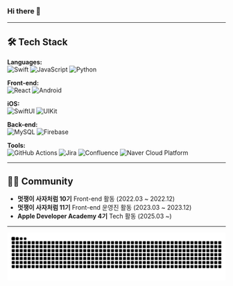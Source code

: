 ### Hi there 👋

---

## 🛠 Tech Stack

**Languages:**  
![Swift](https://img.shields.io/badge/Swift-F05138?style=flat&logo=swift&logoColor=white)
![JavaScript](https://img.shields.io/badge/JavaScript-F7DF1E?style=flat&logo=javascript&logoColor=black)
![Python](https://img.shields.io/badge/Python-3776AB?style=flat&logo=python&logoColor=white)

**Front-end:**  
![React](https://img.shields.io/badge/React-61DAFB?style=flat&logo=react&logoColor=black)
![Android](https://img.shields.io/badge/Android-3DDC84?style=flat&logo=android&logoColor=white)

**iOS:**  
![SwiftUI](https://img.shields.io/badge/SwiftUI-2E4053?style=flat&logo=swift&logoColor=F05138)
![UIKit](https://img.shields.io/badge/UIKit-2E4053?style=flat&logo=swift&logoColor=F05138)

**Back-end:**  
![MySQL](https://img.shields.io/badge/MySQL-00618A?style=flat&logo=mysql&logoColor=white)
![Firebase](https://img.shields.io/badge/Firebase-FFCA28?style=flat&logo=firebase&logoColor=black)

**Tools:**  
![GitHub Actions](https://img.shields.io/badge/GitHub_Actions-2088FF?style=flat&logo=github-actions&logoColor=white)
![Jira](https://img.shields.io/badge/Jira-0052CC?style=flat&logo=jira&logoColor=white)
![Confluence](https://img.shields.io/badge/Confluence-172B4D?style=flat&logo=confluence&logoColor=white)
![Naver Cloud Platform](https://img.shields.io/badge/Naver_Cloud-03C75A?style=flat&logo=naver&logoColor=white)

---

## 👩‍💻 Community

- **멋쟁이 사자처럼 10기** Front-end 활동 (2022.03 ~ 2022.12)  
- **멋쟁이 사자처럼 11기** Front-end 운영진 활동 (2023.03 ~ 2023.12)  
- **Apple Developer Academy 4기** Tech 활동 (2025.03 ~)  

---

<picture>
  <source media="(prefers-color-scheme: dark)" srcset="https://github.com/heejinnn/heejinnn/blob/output/github-contribution-grid-snake-dark.svg" />
  <source media="(prefers-color-scheme: light)" srcset="https://github.com/heejinnn/heejinnn/blob/output/github-contribution-grid-snake.svg" />
  <img alt="github-snake" src="https://github.com/heejinnn/heejinnn/blob/output/github-contribution-grid-snake-dark.svg"/>
</picture>
